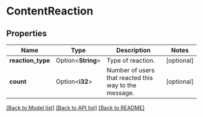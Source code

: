 # ContentReaction

## Properties

Name | Type | Description | Notes
------------ | ------------- | ------------- | -------------
**reaction_type** | Option<**String**> | Type of reaction. | [optional]
**count** | Option<**i32**> | Number of users that reacted this way to the message. | [optional]

[[Back to Model list]](../README.md#documentation-for-models) [[Back to API list]](../README.md#documentation-for-api-endpoints) [[Back to README]](../README.md)


